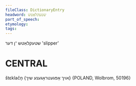 ```yaml
---
fileClass: DictionaryEntry
headword: שטעקלאַטש
part_of_speech: 
etymology: 
tags: 
---
```

שטעקלאַטש
־ן
דער
'slipper'

CENTRAL
========

štɛklačn̩ {אויך אָפּגעטראָגענע שיך} {POLAND, Wolbrom, 50196}
